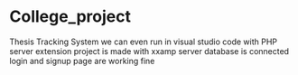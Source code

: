 # College_project
Thesis Tracking System
we can even run in visual studio code with PHP server extension 
project is made with xxamp server database is connected 
login and signup page are working fine 
